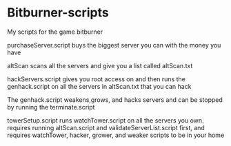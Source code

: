# Bitburner-scripts
My scripts for the game bitburner

purchaseServer.script buys the biggest server you can with the money you have

altScan scans all the servers and give you a list called altScan.txt

hackServers.script gives you root access on and then runs the genhack.script on all the servers in altScan.txt that you can hack

The genhack.script weakens,grows, and hacks servers and can be stopped by running the terminate.script

towerSetup.script runs watchTower.script on all the servers you own. requires running altScan.script and validateServerList.script first, and requires watchTower, hacker, grower, and weaker scripts to be in your home
